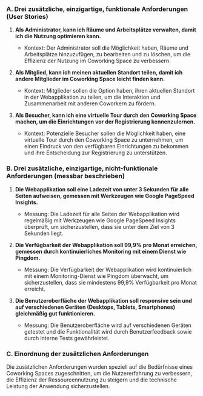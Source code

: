 
### A. Drei zusätzliche, einzigartige, funktionale Anforderungen (User Stories)

1. **Als Administrator, kann ich Räume und Arbeitsplätze verwalten, damit ich die Nutzung optimieren kann.**
   - Kontext: Der Administrator soll die Möglichkeit haben, Räume und Arbeitsplätze hinzuzufügen, zu bearbeiten und zu löschen, um die Effizienz der Nutzung im Coworking Space zu verbessern.

2. **Als Mitglied, kann ich meinen aktuellen Standort teilen, damit ich andere Mitglieder im Coworking Space leicht finden kann.**
   - Kontext: Mitglieder sollen die Option haben, ihren aktuellen Standort in der Webapplikation zu teilen, um die Interaktion und Zusammenarbeit mit anderen Coworkern zu fördern.

3. **Als Besucher, kann ich eine virtuelle Tour durch den Coworking Space machen, um die Einrichtungen vor der Registrierung kennenzulernen.**
   - Kontext: Potenzielle Besucher sollen die Möglichkeit haben, eine virtuelle Tour durch den Coworking Space zu unternehmen, um einen Eindruck von den verfügbaren Einrichtungen zu bekommen und ihre Entscheidung zur Registrierung zu unterstützen.

### B. Drei zusätzliche, einzigartige, nicht-funktionale Anforderungen (messbar beschrieben)

1. **Die Webapplikation soll eine Ladezeit von unter 3 Sekunden für alle Seiten aufweisen, gemessen mit Werkzeugen wie Google PageSpeed Insights.**
   - Messung: Die Ladezeit für alle Seiten der Webapplikation wird regelmäßig mit Werkzeugen wie Google PageSpeed Insights überprüft, um sicherzustellen, dass sie unter dem Ziel von 3 Sekunden liegt.

2. **Die Verfügbarkeit der Webapplikation soll 99,9% pro Monat erreichen, gemessen durch kontinuierliches Monitoring mit einem Dienst wie Pingdom.**
   - Messung: Die Verfügbarkeit der Webapplikation wird kontinuierlich mit einem Monitoring-Dienst wie Pingdom überwacht, um sicherzustellen, dass sie mindestens 99,9% Verfügbarkeit pro Monat erreicht.

3. **Die Benutzeroberfläche der Webapplikation soll responsive sein und auf verschiedenen Geräten (Desktops, Tablets, Smartphones) gleichmäßig gut funktionieren.**
   - Messung: Die Benutzeroberfläche wird auf verschiedenen Geräten getestet und die Funktionalität wird durch Benutzerfeedback sowie durch interne Tests gewährleistet.

### C. Einordnung der zusätzlichen Anforderungen

Die zusätzlichen Anforderungen wurden speziell auf die Bedürfnisse eines Coworking Spaces zugeschnitten, um die Nutzererfahrung zu verbessern, die Effizienz der Ressourcennutzung zu steigern und die technische Leistung der Anwendung sicherzustellen.

